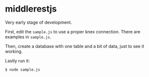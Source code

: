 # middlerestjs
Very early stage of development. 

First, edit the `sample.js` to use a proper knex connection. There are examples in `sample.js`.

Then, create a database with one table and a bit of data, just to see it working.

Lastly run it:
```
$ node sample.js
```
